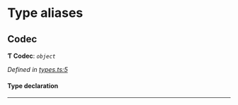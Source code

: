 

# Type aliases

<a id="codec"></a>

##  Codec

**Ƭ Codec**: *`object`*

*Defined in [types.ts:5](https://github.com/polkadot-js/common/blob/47c0533/packages/trie-codec/src/types.ts#L5)*

#### Type declaration

___

